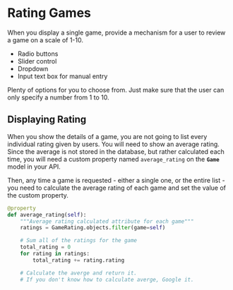 # Rating Games

When you display a single game, provide a mechanism for a user to review a game on a scale of 1-10.

* Radio buttons
* Slider control
* Dropdown
* Input text box for manual entry

Plenty of options for you to choose from. Just make sure that the user can only specify a number from 1 to 10.

## Displaying Rating

When you show the details of a game, you are not going to list every individual rating given by users. You will need to show an average rating. Since the average is not stored in the database, but rather calculated each time, you will need a custom property named `average_rating` on the **`Game`** model in your API.

Then, any time a game is requested - either a single one, or the entire list - you need to calculate the average rating of each game and set the value of the custom property.

```py
@property
def average_rating(self):
    """Average rating calculated attribute for each game"""
    ratings = GameRating.objects.filter(game=self)

    # Sum all of the ratings for the game
    total_rating = 0
    for rating in ratings:
        total_rating += rating.rating

    # Calculate the averge and return it.
    # If you don't know how to calculate averge, Google it.
```